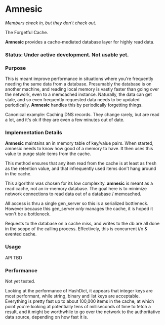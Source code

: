 **Amnesic**
=======
_Members check in, but they don't check out._

The Forgetful Cache.  

**Amnesic** provides a cache-mediated database layer for highly read data.

### Status:  Under active development. Not usable yet.

### Purpose

This is meant improve performance in situations where you're frequently needing the 
same data from a database.  Presumably the database is on another machine, and reading
local memory is vastly faster than going over the network, even to a memcached instance.
Naturally, the data can get  stale, and so even frequently requested data needs to be 
updated periodically. **Amnesic** handles this by periodically forgetting things.

Canonical example: Caching DNS records.  They change rarely, but are read a lot, 
and it's ok if they are even a few minutes out of date.

### Implementation Details

**Amnesic** maintains an in memory table of key/value pairs.  When started, amnesic
needs to know how good of a memory to have.  It then uses this value to purge stale
items from the cache. 

This method ensures that any item read from the cache is at least as fresh as the
retention value, and that infrequently used items don't hang around in the cache.

This algorithm was chosen for its low complexity.  **amnesic** is meant as a read 
cache, not an in-memory database.  The goal here is to minimize network connections
to read data out of a database / memcached. 

All access is thru a single gen_server so this is a serialized bottleneck. However
because this gen_server *only* manages the cache, it is hoped it won't be a bottleneck.

Requests to the database on a cache miss, and writes to the db are all done in the
scope of the calling process.  Effectively, this is concurrent i/o & evented cache.

### Usage

API TBD
	
### Performance

Not yet tested.

Looking at the performance of HashDict, it appears that integer keys are most performant, 
while string, binary and list keys are acceptable.  Everything is pretty fast up to about
100,000 items in the cache, at which point you're looking at potentially tens of milliseconds
of time to fetch a result, and it might be worthwhile to go over the network to the authoritative
data source, depending on how fast it is. 
